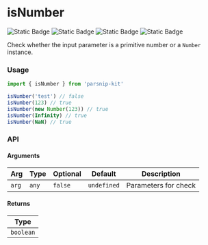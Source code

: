 # isNumber
![Static Badge](https://img.shields.io/badge/Statement%20Coverage-100.00%-brightgreen) ![Static Badge](https://img.shields.io/badge/Branch%20Coverage-100.00%-brightgreen) ![Static Badge](https://img.shields.io/badge/Function%20Coverage-100.00%-brightgreen) ![Static Badge](https://img.shields.io/badge/Line%20Coverage-100.00%-brightgreen)
      
Check whether the input parameter is a primitive number or a `Number` instance.

### Usage

```ts
import { isNumber } from 'parsnip-kit'

isNumber('test') // false
isNumber(123) // true
isNumber(new Number(123)) // true
isNumber(Infinity) // true
isNumber(NaN) // true
```


### API

#### Arguments

| Arg | Type | Optional | Default | Description |
| --- | --- | --- | --- | --- |
| `arg` | `any` | `false` | `undefined` | Parameters for check |

#### Returns

| Type |
| ---  |
| `boolean`  |